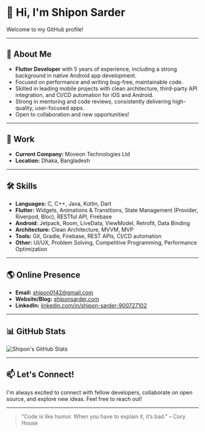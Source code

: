 # 👋 Hi, I'm Shipon Sarder

Welcome to my GitHub profile!

---

## 🚀 About Me

- **Flutter Developer** with 5 years of experience, including a strong background in native Android app development.
- Focused on performance and writing bug-free, maintainable code.
- Skilled in leading mobile projects with clean architecture, third-party API integration, and CI/CD automation for iOS and Android.
- Strong in mentoring and code reviews, consistently delivering high-quality, user-focused apps.
- Open to collaboration and new opportunities!

---

## 💼 Work

- **Current Company:** Moveon Technologies Ltd
- **Location:** Dhaka, Bangladesh

---

## 🛠️ Skills

- **Languages:** C, C++, Java, Kotlin, Dart
- **Flutter:** Widgets, Animations & Transitions, State Management (Provider, Riverpod, Bloc), RESTful API, Firebase
- **Android:** Jetpack, Room, LiveData, ViewModel, Retrofit, Data Binding
- **Architecture:** Clean Architecture, MVVM, MVP
- **Tools:** Git, Gradle, Firebase, REST APIs, CI/CD automation
- **Other:** UI/UX, Problem Solving, Competitive Programming, Performance Optimization

---

## 🌎 Online Presence

- **Email:** [shipon0142@gmail.com](mailto:shipon0142@gmail.com)
- **Website/Blog:** [shiponsarder.com](https://shiponsarder.com)
- **LinkedIn:** [linkedin.com/in/shipon-sarder-900727102](https://linkedin.com/in/shipon-sarder-900727102)

---

## 📊 GitHub Stats

![Shipon's GitHub Stats](https://github-readme-stats.vercel.app/api?username=shipon0142&show_icons=true&theme=radical)

---

## 📫 Let's Connect!

I'm always excited to connect with fellow developers, collaborate on open source, and explore new ideas. Feel free to reach out!

---

> "Code is like humor. When you have to explain it, it’s bad." – Cory House
